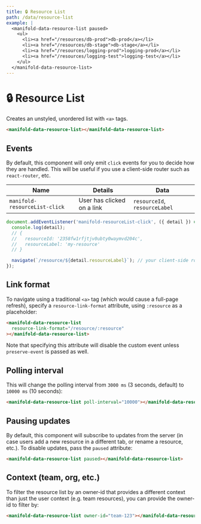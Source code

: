 ```yaml
---
title: 🔒 Resource List
path: /data/resource-list
example: |
  <manifold-data-resource-list paused>
    <ul>
      <li><a href="/resources/db-prod">db-prod</a></li>
      <li><a href="/resources/db-stage">db-stage</a></li>
      <li><a href="/resources/logging-prod">logging-prod</a></li>
      <li><a href="/resources/logging-test">logging-test</a></li>
    </ul>
  </manifold-data-resource-list>
---
```


# 🔒 Resource List

Creates an unstyled, unordered list with `<a>` tags.

```html
<manifold-data-resource-list></manifold-data-resource-list>
```

## Events

By default, this component will only emit `click` events for you to decide how they are handled.
This will be useful if you use a client-side router such as `react-router`, etc.

| Name                          | Details                    | Data                          |
| ----------------------------- | -------------------------- | ----------------------------- |
| `manifold-resourceList-click` | User has clicked on a link | `resourceId`, `resourceLabel` |

```js
document.addEventListener('manifold-resourceList-click', ({ detail }) => {
  console.log(detail);
  // {
  //   resourceId: '2358fw1rfjtjv0ubty0waymvd204c',
  //   resourceLabel: 'my-resource'
  // }

  navigate(`/resource/${detail.resourceLabel}`); // your client-side router function
});
```

## Link format

To navigate using a traditional `<a>` tag (which would cause a full-page refresh), specify a
`resource-link-format` attribute, using `:resource` as a placeholder:

```html
<manifold-data-resource-list
  resource-link-format="/resource/:resource"
></manifold-data-resource-list>
```

Note that specifying this attribute will disable the custom event unless `preserve-event` is passed
as well.

## Polling interval

This will change the polling interval from `3000 ms` (3 seconds, default) to `10000 ms` (10
seconds):

```html
<manifold-data-resource-list poll-interval="10000"></manifold-data-resource-list>
```

## Pausing updates

By default, this component will subscribe to updates from the server (in case users add a new
resource in a different tab, or rename a resource, etc.). To disable updates, pass the `paused`
attribute:

```html
<manifold-data-resource-list paused></manifold-data-resource-list>
```

## Context (team, org, etc.)

To filter the resource list by an owner-id that provides a different context than just the user
context (e.g. team resources), you can provide the owner-id to filter by:

```html
<manifold-data-resource-list owner-id="team-123"></manifold-data-resource-list>
```
